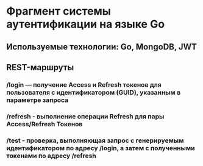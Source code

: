 # Фрагмент системы аутентификации на языке Go

## Используемые технологии: Go, MongoDB, JWT

## REST-маршруты

### /login — получение Access и Refresh токенов для пользователя с идентификатором (GUID), указанным в параметре запроса

### /refresh - выполнение операции Refresh для пары Access/Refresh Токенов

### /test - проверка, выполняющая запрос с генерируемым идентификатором по адресу /login, а затем с полученными токенами по адресу /refresh
